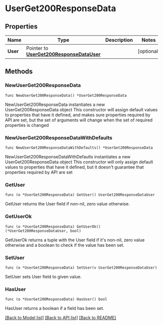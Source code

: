 # UserGet200ResponseData

## Properties

Name | Type | Description | Notes
------------ | ------------- | ------------- | -------------
**User** | Pointer to [**UserGet200ResponseDataUser**](UserGet200ResponseDataUser.md) |  | [optional] 

## Methods

### NewUserGet200ResponseData

`func NewUserGet200ResponseData() *UserGet200ResponseData`

NewUserGet200ResponseData instantiates a new UserGet200ResponseData object
This constructor will assign default values to properties that have it defined,
and makes sure properties required by API are set, but the set of arguments
will change when the set of required properties is changed

### NewUserGet200ResponseDataWithDefaults

`func NewUserGet200ResponseDataWithDefaults() *UserGet200ResponseData`

NewUserGet200ResponseDataWithDefaults instantiates a new UserGet200ResponseData object
This constructor will only assign default values to properties that have it defined,
but it doesn't guarantee that properties required by API are set

### GetUser

`func (o *UserGet200ResponseData) GetUser() UserGet200ResponseDataUser`

GetUser returns the User field if non-nil, zero value otherwise.

### GetUserOk

`func (o *UserGet200ResponseData) GetUserOk() (*UserGet200ResponseDataUser, bool)`

GetUserOk returns a tuple with the User field if it's non-nil, zero value otherwise
and a boolean to check if the value has been set.

### SetUser

`func (o *UserGet200ResponseData) SetUser(v UserGet200ResponseDataUser)`

SetUser sets User field to given value.

### HasUser

`func (o *UserGet200ResponseData) HasUser() bool`

HasUser returns a boolean if a field has been set.


[[Back to Model list]](../README.md#documentation-for-models) [[Back to API list]](../README.md#documentation-for-api-endpoints) [[Back to README]](../README.md)


